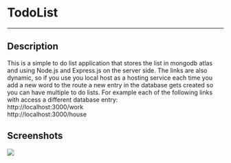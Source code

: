 <h1> TodoList </h1> 
<hr> 
<h2> Description </h2>
<p>This is a simple to do list application that stores the list in mongodb atlas and using Node.js and Express.js on the server side. The links are also dynamic, so if you use you local host as a hosting service each time you add a new word to the route a new entry in the database gets created so you can have multiple to do lists. For example each of the following links with access a different database entry: <br> 
http://localhost:3000/work <br>
http://localhost:3000/house <br> </p>

<h2>Screenshots</h2>

<img src="screenshot/TodoList.PNG">